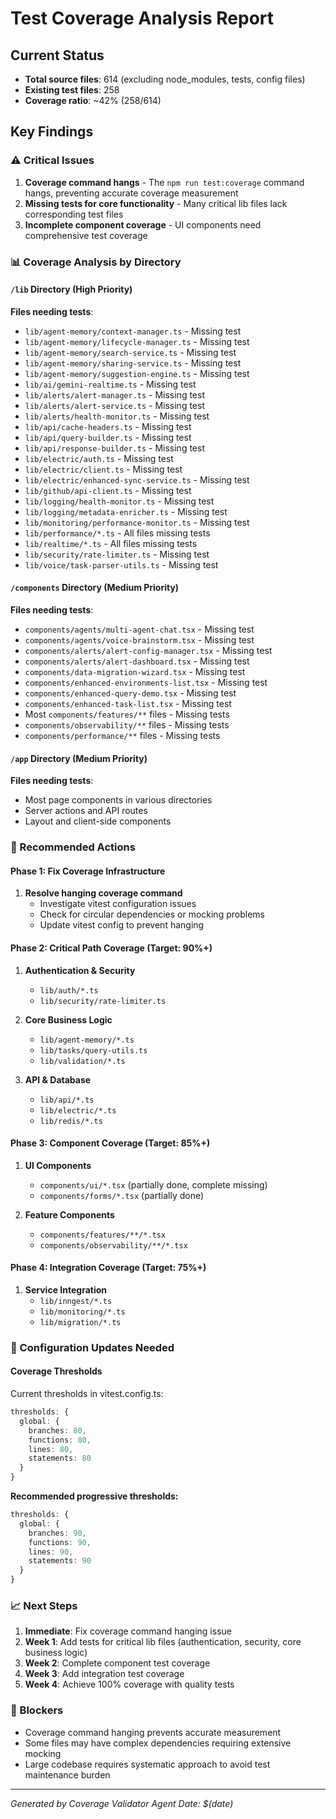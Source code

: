 # Test Coverage Analysis Report

## Current Status
- **Total source files**: 614 (excluding node_modules, tests, config files)
- **Existing test files**: 258
- **Coverage ratio**: ~42% (258/614)

## Key Findings

### ⚠️ Critical Issues
1. **Coverage command hangs** - The `npm run test:coverage` command hangs, preventing accurate coverage measurement
2. **Missing tests for core functionality** - Many critical lib files lack corresponding test files
3. **Incomplete component coverage** - UI components need comprehensive test coverage

### 📊 Coverage Analysis by Directory

#### `/lib` Directory (High Priority)
**Files needing tests**:
- `lib/agent-memory/context-manager.ts` - Missing test
- `lib/agent-memory/lifecycle-manager.ts` - Missing test  
- `lib/agent-memory/search-service.ts` - Missing test
- `lib/agent-memory/sharing-service.ts` - Missing test
- `lib/agent-memory/suggestion-engine.ts` - Missing test
- `lib/ai/gemini-realtime.ts` - Missing test
- `lib/alerts/alert-manager.ts` - Missing test
- `lib/alerts/alert-service.ts` - Missing test
- `lib/alerts/health-monitor.ts` - Missing test
- `lib/api/cache-headers.ts` - Missing test
- `lib/api/query-builder.ts` - Missing test
- `lib/api/response-builder.ts` - Missing test
- `lib/electric/auth.ts` - Missing test
- `lib/electric/client.ts` - Missing test
- `lib/electric/enhanced-sync-service.ts` - Missing test
- `lib/github/api-client.ts` - Missing test
- `lib/logging/health-monitor.ts` - Missing test
- `lib/logging/metadata-enricher.ts` - Missing test
- `lib/monitoring/performance-monitor.ts` - Missing test
- `lib/performance/*.ts` - All files missing tests
- `lib/realtime/*.ts` - All files missing tests
- `lib/security/rate-limiter.ts` - Missing test
- `lib/voice/task-parser-utils.ts` - Missing test

#### `/components` Directory (Medium Priority)  
**Files needing tests**:
- `components/agents/multi-agent-chat.tsx` - Missing test
- `components/agents/voice-brainstorm.tsx` - Missing test
- `components/alerts/alert-config-manager.tsx` - Missing test
- `components/alerts/alert-dashboard.tsx` - Missing test
- `components/data-migration-wizard.tsx` - Missing test
- `components/enhanced-environments-list.tsx` - Missing test
- `components/enhanced-query-demo.tsx` - Missing test
- `components/enhanced-task-list.tsx` - Missing test
- Most `components/features/**` files - Missing tests
- `components/observability/**` files - Missing tests
- `components/performance/**` files - Missing tests

#### `/app` Directory (Medium Priority)
**Files needing tests**:
- Most page components in various directories
- Server actions and API routes
- Layout and client-side components

### 🎯 Recommended Actions

#### Phase 1: Fix Coverage Infrastructure
1. **Resolve hanging coverage command**
   - Investigate vitest configuration issues
   - Check for circular dependencies or mocking problems
   - Update vitest config to prevent hanging

#### Phase 2: Critical Path Coverage (Target: 90%+)
1. **Authentication & Security**
   - `lib/auth/*.ts`
   - `lib/security/rate-limiter.ts`
   
2. **Core Business Logic**
   - `lib/agent-memory/*.ts`
   - `lib/tasks/query-utils.ts`
   - `lib/validation/*.ts`

3. **API & Database**
   - `lib/api/*.ts`
   - `lib/electric/*.ts`
   - `lib/redis/*.ts`

#### Phase 3: Component Coverage (Target: 85%+)
1. **UI Components**
   - `components/ui/*.tsx` (partially done, complete missing)
   - `components/forms/*.tsx` (partially done)
   
2. **Feature Components**
   - `components/features/**/*.tsx`
   - `components/observability/**/*.tsx`

#### Phase 4: Integration Coverage (Target: 75%+)
1. **Service Integration**
   - `lib/inngest/*.ts`
   - `lib/monitoring/*.ts`
   - `lib/migration/*.ts`

### 🔧 Configuration Updates Needed

#### Coverage Thresholds
Current thresholds in vitest.config.ts:
```typescript
thresholds: {
  global: {
    branches: 80,
    functions: 80, 
    lines: 80,
    statements: 80
  }
}
```

**Recommended progressive thresholds:**
```typescript
thresholds: {
  global: {
    branches: 90,
    functions: 90,
    lines: 90, 
    statements: 90
  }
}
```

### 📈 Next Steps
1. **Immediate**: Fix coverage command hanging issue
2. **Week 1**: Add tests for critical lib files (authentication, security, core business logic)  
3. **Week 2**: Complete component test coverage
4. **Week 3**: Add integration test coverage
5. **Week 4**: Achieve 100% coverage with quality tests

### 🚨 Blockers
- Coverage command hanging prevents accurate measurement
- Some files may have complex dependencies requiring extensive mocking
- Large codebase requires systematic approach to avoid test maintenance burden

---
*Generated by Coverage Validator Agent*
*Date: $(date)*